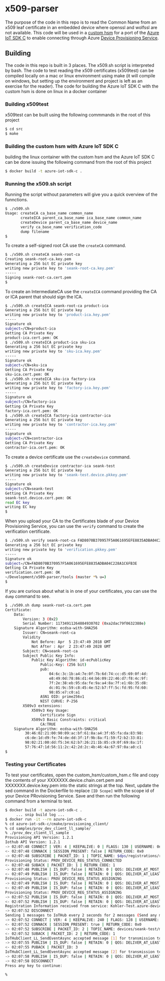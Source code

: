 # x509-parser

The purpose of the code in this repo is to read the Common Name from an x509 leaf certificate in an embedded device where openssl and wolfssl are not available. This code will be used in a [custom hsm](https://docs.microsoft.com/en-us/azure/iot-dps/use-hsm-with-sdk) for a port of the [Azure IoT SDK C](https://github.com/Azure/azure-iot-sdk-c) to enable connecting through Azure [Device Provisioning Service](https://docs.microsoft.com/en-us/azure/iot-dps/).

## Building

The code in this repo is built in 3 places. The x509.sh script is interpreted by bash. The code to test reading the x509 certificates (x509test) can be compiled locally on a mac or linux environment using make (it will compile on windows, but setting up the environment and project is left as an exercise for the reader). The code for building the Azure IoT SDK C with the custom hsm is done on linux in a docker container

### Building x509test

x509test can be built using the following commmands in the root of this project

```bash
$ cd src
$ make
```

### Building the custom hsm with Azure IoT SDK C

building the linux container with the custom hsm and the Azure IoT SDK C can be done issuing the following command from the root of this project

```bash
$ docker build -t azure-iot-sdk-c .
```

### Running the x509.sh script

Running the script without parameters will give you a quick overview of the funnctions.

```bash
$ ./x509.sh
Usage: createCA ca_base_name common_name
       createICA parent_ca_base_name ica_base_name common_name
       createDevice parent_ca_base_name device_name
       verify ca_base_name verification_code
       dump filename
$
```

To create a self-signed root CA use the ```createCA``` command.

```bash
$ ./x509.sh createCA seank-root-ca
Creating seank-root-ca.key.pem
Generating a 256 bit EC private key
writing new private key to 'seank-root-ca.key.pem'
-----
Signing seank-root-ca.cert.pem
$
```

To create an IntermediateCA use the ```createICA``` command providing the CA or ICA parent that should sign the ICA.

```bash
$ ./x509.sh createICA seank-root-ca product-ica
Generating a 256 bit EC private key
writing new private key to 'product-ica.key.pem'
-----
Signature ok
subject=/CN=product-ica
Getting CA Private Key
product-ica.cert.pem: OK
$ ./x509.sh createICA product-ica sku-ica
Generating a 256 bit EC private key
writing new private key to 'sku-ica.key.pem'
-----
Signature ok
subject=/CN=sku-ica
Getting CA Private Key
sku-ica.cert.pem: OK
$ ./x509.sh createICA sku-ica factory-ica
Generating a 256 bit EC private key
writing new private key to 'factory-ica.key.pem'
-----
Signature ok
subject=/CN=factory-ica
Getting CA Private Key
factory-ica.cert.pem: OK
$ ./x509.sh createICA factory-ica contractor-ica
Generating a 256 bit EC private key
writing new private key to 'contractor-ica.key.pem'
-----
Signature ok
subject=/CN=contractor-ica
Getting CA Private Key
contractor-ica.cert.pem: OK
```

To create a device certificate use the ```createDevice``` command.

```bash
$ ./x509.sh createDevice contractor-ica seank-test
Generating a 256 bit EC private key
writing new private key to 'seank-test.device.pkkey.pem'
-----
Signature ok
subject=/CN=seank-test
Getting CA Private Key
seank-test.device.cert.pem: OK
read EC key
writing EC key
$
```

When you upload your CA to the Certificates blade of your Device Provisioning Service, you can use the ```verify``` command to create the verification certificate.

```bash
$ ./x509.sh verify seank-root-ca FAD8070B370957F5A061695EFE8835ADBA04C228A1C6FB3E
Generating a 256 bit EC private key
writing new private key to 'verification.pkkey.pem'
-----
Signature ok
subject=/CN=FAD8070B370957F5A061695EFE8835ADBA04C228A1C6FB3E
Getting CA Private Key
verification.cert.pem: OK
~/Development/x509-parser/tools (master *% u=)
$
```

If you are curious about what is in one of your certificates, you can use the ```dump``` command to see.

```bash
$ ./x509.sh dump seank-root-ca.cert.pem
Certificate:
    Data:
        Version: 3 (0x2)
        Serial Number: 11734911264884930702 (0xa2dac79f0632388e)
    Signature Algorithm: ecdsa-with-SHA256
        Issuer: CN=seank-root-ca
        Validity
            Not Before: Apr  5 23:47:49 2018 GMT
            Not After : Apr  2 23:47:49 2028 GMT
        Subject: CN=seank-root-ca
        Subject Public Key Info:
            Public Key Algorithm: id-ecPublicKey
                Public-Key: (256 bit)
                pub:
                    04:6c:3c:1b:a4:7e:0f:7b:6d:74:cc:d5:69:0f:4d:
                    e8:49:0d:78:86:d1:44:b6:09:22:46:d7:f8:4c:9f:
                    7f:2e:38:eb:95:da:fe:9a:a4:8a:7f:e1:6b:35:d8:
                    dc:01:9c:59:c8:45:4e:52:b7:ff:5c:fd:95:fd:60:
                    98:85:e7:c0:a1
                ASN1 OID: prime256v1
                NIST CURVE: P-256
        X509v3 extensions:
            X509v3 Key Usage:
                Certificate Sign
            X509v3 Basic Constraints: critical
                CA:TRUE
    Signature Algorithm: ecdsa-with-SHA256
         30:46:02:21:00:90:09:ac:bf:61:8a:a4:3f:65:fa:da:83:98:
         c6:de:1d:d9:fe:74:de:dd:3f:1f:9b:8a:f1:59:f2:b2:33:81:
         98:02:21:00:dd:f5:34:62:b7:26:21:1b:85:c9:0f:69:8a:1f:
         57:76:47:1d:56:11:2c:42:2d:2c:4b:46:4a:67:97:0a:a0:c1
$
```

### Testing your Certificates

To test your certificates, open the custom_hsm/custom_hsm.c file and copy the contents of your XXXXXXX.device.chain.cert.pem and XXXXXXX.device.key.pem into the static strings at the top. Next, update the sed command in the Dockerfile to replace ```[ID Scope]``` with the scope id of your Device PRovisioning Service. Save and then run the following command from a terminal to test.

```bash
$ docker build -t azure-iot-sdk-c .
     ... snip build log ...
$ docker run -it --rm azure-iot-sdk-c
% cd azure-iot-sdk-c/cmake/provisioning_client/
% cd samples/prov_dev_client_ll_sample/
% ./prov_dev_client_ll_sample
Provisioning API Version: 1.2.1
Iothub API Version: 1.2.1
-> 02:07:48 CONNECT | VER: 4 | KEEPALIVE: 0 | FLAGS: 130 | USERNAME: 0ne00012BA4/registrations/seank-test/api-version=2017-11-15&ClientVersion=1.2.1 | CLEAN: 1
<- 02:07:48 CONNACK | SESSION_PRESENT: false | RETURN_CODE: 0x0
-> 02:07:48 SUBSCRIBE | PACKET_ID: 1 | TOPIC_NAME: $dps/registrations/res/# | QOS: 1
Provisioning Status: PROV_DEVICE_REG_STATUS_CONNECTED
<- 02:07:48 SUBACK | PACKET_ID: 1 | RETURN_CODE: 1
-> 02:07:48 PUBLISH | IS_DUP: false | RETAIN: 0 | QOS: DELIVER_AT_MOST_ONCE | TOPIC_NAME: $dps/registrations/PUT/iotdps-register/?$rid=1
<- 02:07:49 PUBLISH | IS_DUP: false | RETAIN: 0 | QOS: DELIVER_AT_LEAST_ONCE = 0x01 | TOPIC_NAME: $dps/registrations/res/200/?$rid=1 | PACKET_ID: 2 | PAYLOAD_LEN: 94
Provisioning Status: PROV_DEVICE_REG_STATUS_ASSIGNING
-> 02:07:49 PUBLISH | IS_DUP: false | RETAIN: 0 | QOS: DELIVER_AT_MOST_ONCE | TOPIC_NAME: $dps/registrations/GET/iotdps-get-operationstatus/?$rid=2&operationId=2.13bad1d1ad8d0768.e97cbac0-c81a-49f3-8932-37a000f39a91
<- 02:07:49 PUBLISH | IS_DUP: false | RETAIN: 0 | QOS: DELIVER_AT_LEAST_ONCE = 0x01 | TOPIC_NAME: $dps/registrations/res/200/?$rid=2 | PACKET_ID: 2 | PAYLOAD_LEN: 167
Provisioning Status: PROV_DEVICE_REG_STATUS_ASSIGNING
-> 02:07:52 PUBLISH | IS_DUP: false | RETAIN: 0 | QOS: DELIVER_AT_MOST_ONCE | TOPIC_NAME: $dps/registrations/GET/iotdps-get-operationstatus/?$rid=3&operationId=2.13bad1d1ad8d0768.e97cbac0-c81a-49f3-8932-37a000f39a91
<- 02:07:52 PUBLISH | IS_DUP: false | RETAIN: 0 | QOS: DELIVER_AT_LEAST_ONCE = 0x01 | TOPIC_NAME: $dps/registrations/res/200/?$rid=3 | PACKET_ID: 2 | PAYLOAD_LEN: 485
Registration Information received from service: Kohler-Test.azure-devices.net!
-> 02:07:52 DISCONNECT
Sending 1 messages to IoTHub every 2 seconds for 2 messages (Send any message to stop)
-> 02:07:52 CONNECT | VER: 4 | KEEPALIVE: 240 | FLAGS: 128 | USERNAME: Kohler-Test.azure-devices.net/seank-test/api-version=2016-11-14&DeviceClientType=iothubclient%2f1.2.1%20(native%3b%20Linux%3b%20x86_64) | CLEAN: 0
<- 02:07:52 CONNACK | SESSION_PRESENT: true | RETURN_CODE: 0x0
-> 02:07:52 SUBSCRIBE | PACKET_ID: 2 | TOPIC_NAME: devices/seank-test/messages/devicebound/# | QOS: 1
<- 02:07:52 SUBACK | PACKET_ID: 2 | RETURN_CODE: 1
IoTHubClient_LL_SendEventAsync accepted message [1] for transmission to IoT Hub.
-> 02:07:55 PUBLISH | IS_DUP: false | RETAIN: 0 | QOS: DELIVER_AT_LEAST_ONCE | TOPIC_NAME: devices/seank-test/messages/events/ | PACKET_ID: 3 | PAYLOAD_LEN: 25
<- 02:07:55 PUBACK | PACKET_ID: 3
IoTHubClient_LL_SendEventAsync accepted message [2] for transmission to IoT Hub.
-> 02:07:58 PUBLISH | IS_DUP: false | RETAIN: 0 | QOS: DELIVER_AT_LEAST_ONCE | TOPIC_NAME: devices/seank-test/messages/events/ | PACKET_ID: 4 | PAYLOAD_LEN: 25
-> 02:07:58 DISCONNECT
Press any key to continue:

%
```
